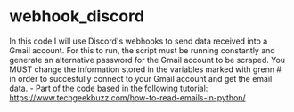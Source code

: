 # webhook_discord
In this code I will use Discord's webhooks to send data received into a Gmail account. For this to run, the script must be running constantly and generate an alternative password for the Gmail account to be scraped. You MUST change the information stored in the variables marked with grenn # in order to succesfully connect to your Gmail account and get the email  data.   - Part of the code based in the following tutorial:  https://www.techgeekbuzz.com/how-to-read-emails-in-python/
